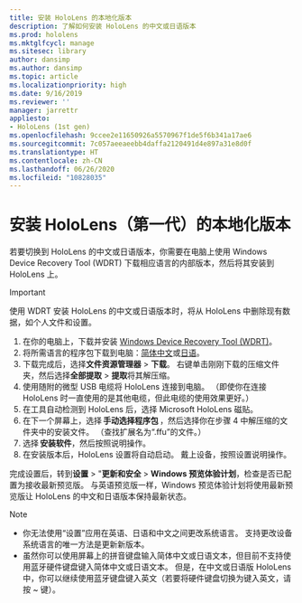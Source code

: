 ```yaml
---
title: 安装 HoloLens 的本地化版本
description: 了解如何安装 HoloLens 的中文或日语版本
ms.prod: hololens
ms.mktglfcycl: manage
ms.sitesec: library
author: dansimp
ms.author: dansimp
ms.topic: article
ms.localizationpriority: high
ms.date: 9/16/2019
ms.reviewer: ''
manager: jarrettr
appliesto:
- HoloLens (1st gen)
ms.openlocfilehash: 9ccee2e11650926a5570967f1de5f6b341a17ae6
ms.sourcegitcommit: 7c057aeeaeebb4daffa2120491d4e897a31e8d0f
ms.translationtype: HT
ms.contentlocale: zh-CN
ms.lasthandoff: 06/26/2020
ms.locfileid: "10828035"
---
```

# 安装 HoloLens（第一代）的本地化版本

若要切换到 HoloLens 的中文或日语版本，你需要在电脑上使用 Windows Device Recovery Tool (WDRT) 下载相应语言的内部版本，然后将其安装到 HoloLens 上。

> [!IMPORTANT]
> 使用 WDRT 安装 HoloLens 的中文或日语版本时，将从 HoloLens 中删除现有数据，如个人文件和设置。 

1. 在你的电脑上，下载并安装 [Windows Device Recovery Tool (WDRT)](https://support.microsoft.com/help/12379)。
1. 将所需语言的程序包下载到电脑：[简体中文](https://aka.ms/hololensdownload-ch)或[日语](https://aka.ms/hololensdownload-jp)。
1. 下载完成后，选择**文件资源管理器** > **下载**。 右键单击刚刚下载的压缩文件夹，然后选择**全部提取** > **提取**将其解压缩。
1. 使用随附的微型 USB 电缆将 HoloLens 连接到电脑。 （即使你在连接 HoloLens 时一直使用的是其他电缆，但此电缆的使用效果更好。）
1. 在工具自动检测到 HoloLens 后，选择 Microsoft HoloLens 磁贴。
1. 在下一个屏幕上，选择 **手动选择程序包** ，然后选择你在步骤 4 中解压缩的文件夹中的安装文件。 （查找扩展名为“.ffu”的文件。） 
1. 选择 **安装软件**，然后按照说明操作。 
1. 在安装版本后，HoloLens 设置将自动启动。 戴上设备，按照设置说明操作。 

完成设置后，转到**设置** > "**更新和安全** > **Windows 预览体验计划**，检查是否已配置为接收最新预览版。 与英语预览版一样，Windows 预览体验计划将使用最新预览版让 HoloLens 的中文和日语版本保持最新状态。

> [!NOTE]
>  
> - 你无法使用“设置”应用在英语、日语和中文之间更改系统语言。 支持更改设备系统语言的唯一方法是更新新版本。
> - 虽然你可以使用屏幕上的拼音键盘输入简体中文或日语文本，但目前不支持使用蓝牙硬件键盘键入简体中文或日语文本。  但是，在中文或日语版 HoloLens 中，你可以继续使用蓝牙键盘键入英文（若要将硬件键盘切换为键入英文，请按 ~ 键）。
